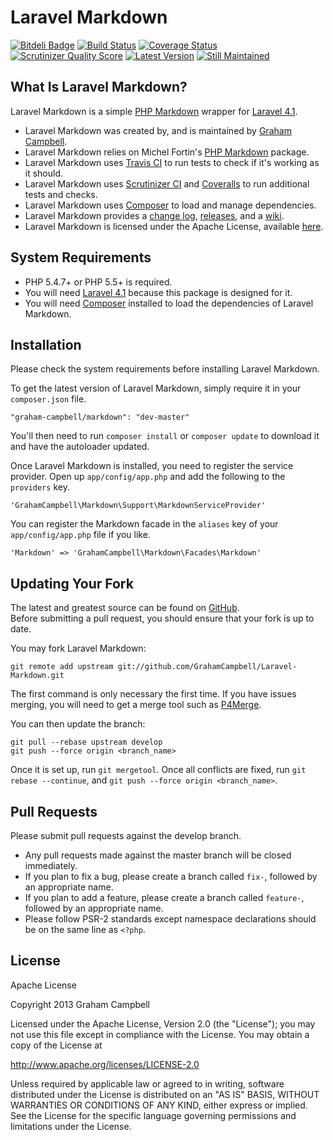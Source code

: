 Laravel Markdown
================


[![Bitdeli Badge](https://d2weczhvl823v0.cloudfront.net/GrahamCampbell/Laravel-Markdown/trend.png)](https://bitdeli.com/free "Bitdeli Badge")
[![Build Status](https://travis-ci.org/GrahamCampbell/Laravel-Markdown.png?branch=develop)](https://travis-ci.org/GrahamCampbell/Laravel-Markdown)
[![Coverage Status](https://coveralls.io/repos/GrahamCampbell/Laravel-Markdown/badge.png?branch=develop)](https://coveralls.io/r/GrahamCampbell/Laravel-Markdown)
[![Scrutinizer Quality Score](https://scrutinizer-ci.com/g/GrahamCampbell/Laravel-Markdown/badges/quality-score.png?s=91550d4afdf2961a89d17eb76b3c26304749d872)](https://scrutinizer-ci.com/g/GrahamCampbell/Laravel-Markdown)
[![Latest Version](https://poser.pugx.org/graham-campbell/markdown/v/stable.png)](https://packagist.org/packages/graham-campbell/markdown)
[![Still Maintained](http://stillmaintained.com/GrahamCampbell/Laravel-Markdown.png)](http://stillmaintained.com/GrahamCampbell/Laravel-Markdown)


## What Is Laravel Markdown?

Laravel Markdown is a simple [PHP Markdown](https://github.com/michelf/php-markdown) wrapper for [Laravel 4.1](http://laravel.com).  

* Laravel Markdown was created by, and is maintained by [Graham Campbell](https://github.com/GrahamCampbell).  
* Laravel Markdown relies on Michel Fortin's [PHP Markdown](https://github.com/michelf/php-markdown) package.  
* Laravel Markdown uses [Travis CI](https://travis-ci.org/GrahamCampbell/Laravel-Markdown) to run tests to check if it's working as it should.  
* Laravel Markdown uses [Scrutinizer CI](https://scrutinizer-ci.com/g/GrahamCampbell/Laravel-Markdown) and [Coveralls](https://coveralls.io/r/GrahamCampbell/Laravel-Markdown) to run additional tests and checks.  
* Laravel Markdown uses [Composer](https://getcomposer.org) to load and manage dependencies.  
* Laravel Markdown provides a [change log](https://github.com/GrahamCampbell/Laravel-Markdown/blob/develop/CHANGELOG.md), [releases](https://github.com/GrahamCampbell/Laravel-Markdown/releases), and a [wiki](https://github.com/GrahamCampbell/Laravel-Markdown/wiki).  
* Laravel Markdown is licensed under the Apache License, available [here](https://github.com/GrahamCampbell/Laravel-Markdown/blob/develop/LICENSE.md).  


## System Requirements

* PHP 5.4.7+ or PHP 5.5+ is required.
* You will need [Laravel 4.1](http://laravel.com) because this package is designed for it.  
* You will need [Composer](https://getcomposer.org) installed to load the dependencies of Laravel Markdown.  


## Installation

Please check the system requirements before installing Laravel Markdown.  

To get the latest version of Laravel Markdown, simply require it in your `composer.json` file.

`"graham-campbell/markdown": "dev-master"`

You'll then need to run `composer install` or `composer update` to download it and have the autoloader updated.

Once Laravel Markdown is installed, you need to register the service provider. Open up `app/config/app.php` and add the following to the `providers` key.

`'GrahamCampbell\Markdown\Support\MarkdownServiceProvider'`

You can register the Markdown facade in the `aliases` key of your `app/config/app.php` file if you like.

`'Markdown' => 'GrahamCampbell\Markdown\Facades\Markdown'`


## Updating Your Fork

The latest and greatest source can be found on [GitHub](https://github.com/GrahamCampbell/Laravel-Markdown).  
Before submitting a pull request, you should ensure that your fork is up to date.  

You may fork Laravel Markdown:  

    git remote add upstream git://github.com/GrahamCampbell/Laravel-Markdown.git

The first command is only necessary the first time. If you have issues merging, you will need to get a merge tool such as [P4Merge](http://perforce.com/product/components/perforce_visual_merge_and_diff_tools).  

You can then update the branch:  

    git pull --rebase upstream develop
    git push --force origin <branch_name>

Once it is set up, run `git mergetool`. Once all conflicts are fixed, run `git rebase --continue`, and `git push --force origin <branch_name>`.  


## Pull Requests

Please submit pull requests against the develop branch.  

* Any pull requests made against the master branch will be closed immediately.  
* If you plan to fix a bug, please create a branch called `fix-`, followed by an appropriate name.  
* If you plan to add a feature, please create a branch called `feature-`, followed by an appropriate name.  
* Please follow PSR-2 standards except namespace declarations should be on the same line as `<?php`.  


## License

Apache License  

Copyright 2013 Graham Campbell  

Licensed under the Apache License, Version 2.0 (the "License");
you may not use this file except in compliance with the License.
You may obtain a copy of the License at  

 http://www.apache.org/licenses/LICENSE-2.0  

Unless required by applicable law or agreed to in writing, software
distributed under the License is distributed on an "AS IS" BASIS,
WITHOUT WARRANTIES OR CONDITIONS OF ANY KIND, either express or implied.
See the License for the specific language governing permissions and
limitations under the License.  
